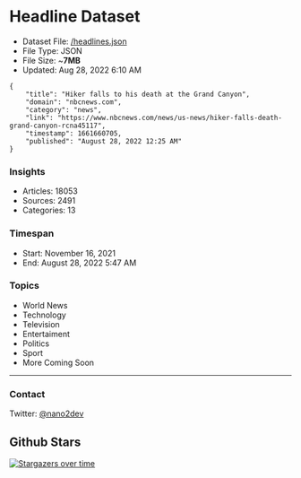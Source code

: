 # Headline Dataset

- Dataset File: [/headlines.json](https://raw.githubusercontent.com/fwd/news/master/headlines.json) 
- File Type: JSON
- File Size: ~**7MB**
- Updated: Aug 28, 2022 6:10 AM

```
{
    "title": "Hiker falls to his death at the Grand Canyon",
    "domain": "nbcnews.com",
    "category": "news",
    "link": "https://www.nbcnews.com/news/us-news/hiker-falls-death-grand-canyon-rcna45117",
    "timestamp": 1661660705,
    "published": "August 28, 2022 12:25 AM"
}
```

### Insights

- Articles: 18053
- Sources: 2491
- Categories: 13

### Timespan

- Start: November 16, 2021
- End: August 28, 2022 5:47 AM

### Topics

- World News
- Technology
- Television
- Entertaiment
- Politics
- Sport
- More Coming Soon

---

### Contact 

Twitter: [@nano2dev](https://twitter.com/nano2dev)

## Github Stars

[![Stargazers over time](https://starchart.cc/fwd/news.svg)](https://starchart.cc/fwd/news)
	